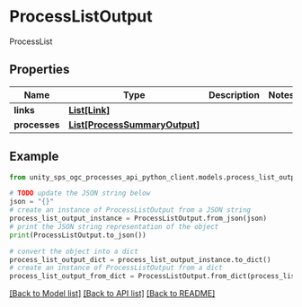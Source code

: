 # ProcessListOutput

ProcessList

## Properties

Name | Type | Description | Notes
------------ | ------------- | ------------- | -------------
**links** | [**List[Link]**](Link.md) |  |
**processes** | [**List[ProcessSummaryOutput]**](ProcessSummaryOutput.md) |  |

## Example

```python
from unity_sps_ogc_processes_api_python_client.models.process_list_output import ProcessListOutput

# TODO update the JSON string below
json = "{}"
# create an instance of ProcessListOutput from a JSON string
process_list_output_instance = ProcessListOutput.from_json(json)
# print the JSON string representation of the object
print(ProcessListOutput.to_json())

# convert the object into a dict
process_list_output_dict = process_list_output_instance.to_dict()
# create an instance of ProcessListOutput from a dict
process_list_output_from_dict = ProcessListOutput.from_dict(process_list_output_dict)
```
[[Back to Model list]](../README.md#documentation-for-models) [[Back to API list]](../README.md#documentation-for-api-endpoints) [[Back to README]](../README.md)
